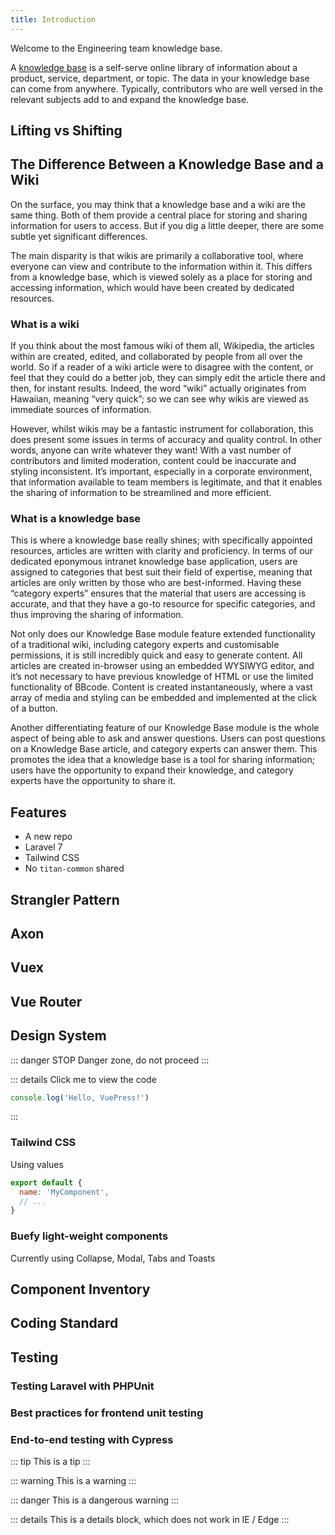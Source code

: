```yaml
---
title: Introduction
---
```


Welcome to the Engineering team knowledge base.

A [knowledge base](https://www.atlassian.com/itsm/knowledge-management/what-is-a-knowledge-base) is a self-serve online library of information about a product, service, department, or topic. The data in your knowledge base can come from anywhere. Typically, contributors who are well versed in the relevant subjects add to and expand the knowledge base.

## Lifting vs Shifting

## The Difference Between a Knowledge Base and a Wiki

On the surface, you may think that a knowledge base and a wiki are the same thing. Both of them provide a central place for storing and sharing information for users to access. But if you dig a little deeper, there are some subtle yet significant differences.

The main disparity is that wikis are primarily a collaborative tool, where everyone can view and contribute to the information within it. This differs from a knowledge base, which is viewed solely as a place for storing and accessing information, which would have been created by dedicated resources.

### What is a wiki

If you think about the most famous wiki of them all, Wikipedia, the articles within are created, edited, and collaborated by people from all over the world. So if a reader of a wiki article were to disagree with the content, or feel that they could do a better job, they can simply edit the article there and then, for instant results. Indeed, the word “wiki” actually originates from Hawaiian, meaning “very quick”; so we can see why wikis are viewed as immediate sources of information.

However, whilst wikis may be a fantastic instrument for collaboration, this does present some issues in terms of accuracy and quality control. In other words, anyone can write whatever they want! With a vast number of contributors and limited moderation, content could be inaccurate and styling inconsistent. It’s important, especially in a corporate environment, that information available to team members is legitimate, and that it enables the sharing of information to be streamlined and more efficient.

### What is a knowledge base

This is where a knowledge base really shines; with specifically appointed resources, articles are written with clarity and proficiency. In terms of our dedicated eponymous intranet knowledge base application, users are assigned to categories that best suit their field of expertise, meaning that articles are only written by those who are best-informed. Having these “category experts” ensures that the material that users are accessing is accurate, and that they have a go-to resource for specific categories, and thus improving the sharing of information.

Not only does our Knowledge Base module feature extended functionality of a traditional wiki, including category experts and customisable permissions, it is still incredibly quick and easy to generate content. All articles are created in-browser using an embedded WYSIWYG editor, and it’s not necessary to have previous knowledge of HTML or use the limited functionality of BBcode. Content is created instantaneously, where a vast array of media and styling can be embedded and implemented at the click of a button.

Another differentiating feature of our Knowledge Base module is the whole aspect of being able to ask and answer questions. Users can post questions on a Knowledge Base article, and category experts can answer them. This promotes the idea that a knowledge base is a tool for sharing information; users have the opportunity to expand their knowledge, and category experts have the opportunity to share it.

## Features

- A new repo
- Laravel 7
- Tailwind CSS
- No `titan-common` shared

## Strangler Pattern

## Axon

## Vuex

## Vue Router

## Design System

::: danger STOP
Danger zone, do not proceed
:::

::: details Click me to view the code

```js
console.log('Hello, VuePress!')
```

:::

### Tailwind CSS

Using values

``` js
export default {
  name: 'MyComponent',
  // ...
}
```

### Buefy light-weight components

Currently using Collapse, Modal, Tabs and Toasts

## Component Inventory

## Coding Standard

## Testing

### Testing Laravel with PHPUnit

### Best practices for frontend unit testing

### End-to-end testing with Cypress

::: tip
This is a tip
:::

::: warning
This is a warning
:::

::: danger
This is a dangerous warning
:::

::: details
This is a details block, which does not work in IE / Edge
:::
